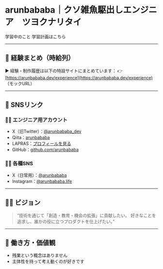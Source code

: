 # arunbababa｜クソ雑魚駆出しエンジニア　ツヨクナリタイ

学習中のこと
学習計画はこちら

---

## 📘 経験まとめ（時給列）

▶︎ 経験・制作履歴は以下の特設サイトにまとめています：
👉 [https://arunbababa.dev/experience](https://arunbababa.dev/experience) （モックURL）

---

## 🔗 SNSリンク

### 🧑‍💼 エンジニア用アカウント

* X（旧Twitter）：[@arunbababa\_dev](https://x.com/arunbababa_dev)
* Qiita：[arunbababa](https://qiita.com/arunbababa)
* LAPRAS：[プロフィールを見る](https://lapras.com/person)
* GitHub：[github.com/arunbababa](https://github.com/arunbababa)

### 🧑‍🎨 各種SNS

* X（日常用）：[@arunbababa](https://x.com/arunbababa)
* Instagram：[@arunbababa.life](https://instagram.com/arunbababa.life)

---

## 🧝‍♂️ ビジョン

> “技術を通じて「創造・教育・機会の拡張」に貢献したい。
> 好きなことを追求し、誰かの役に立つプロダクトを仕上げたい。”

---

## 🚄 働き方・価値観

* 残業という概念はありません
* 主体性を持って考え動くのが好きです
